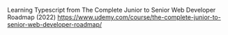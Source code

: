 Learning Typescript from The Complete Junior to Senior Web Developer Roadmap (2022)
https://www.udemy.com/course/the-complete-junior-to-senior-web-developer-roadmap/
